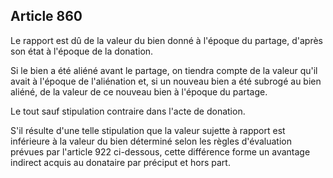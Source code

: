 Article 860
----
Le rapport est dû de la valeur du bien donné à l'époque du partage, d'après son
état à l'époque de la donation.

Si le bien a été aliéné avant le partage, on tiendra compte de la valeur qu'il
avait à l'époque de l'aliénation et, si un nouveau bien a été subrogé au bien
aliéné, de la valeur de ce nouveau bien à l'époque du partage.

Le tout sauf stipulation contraire dans l'acte de donation.

S'il résulte d'une telle stipulation que la valeur sujette à rapport est
inférieure à la valeur du bien déterminé selon les règles d'évaluation prévues
par l'article 922 ci-dessous, cette différence forme un avantage indirect acquis
au donataire par préciput et hors part.
